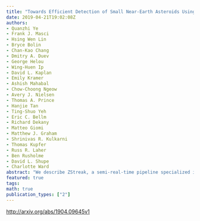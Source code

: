```yaml
---
title: "Towards Efficient Detection of Small Near-Earth Asteroids Using the   Zwicky Transient Facility (ZTF)"
date: 2019-04-21T19:02:08Z
authors:
- Quanzhi Ye
- Frank J. Masci
- Hsing Wen Lin
- Bryce Bolin
- Chan-Kao Chang
- Dmitry A. Duev
- George Helou
- Wing-Huen Ip
- David L. Kaplan
- Emily Kramer
- Ashish Mahabal
- Chow-Choong Ngeow
- Avery J. Nielsen
- Thomas A. Prince
- Hanjie Tan
- Ting-Shuo Yeh
- Eric C. Bellm
- Richard Dekany
- Matteo Giomi
- Matthew J. Graham
- Shrinivas R. Kulkarni
- Thomas Kupfer
- Russ R. Laher
- Ben Rusholme
- David L. Shupe
- Charlotte Ward
abstract: "We describe ZStreak, a semi-real-time pipeline specialized in detecting small, fast-moving near-Earth asteroids (NEAs) that is currently operating on the data from the newly-commissioned Zwicky Transient Facility (ZTF) survey. Based on a prototype originally developed by Waszczak et al. (2017) for the Palomar Transient Factory (PTF), the predecessor of ZTF, ZStreak features an improved machine-learning model that can cope with the $10times$ data rate increment between PTF and ZTF. Since its first discovery on 2018 February 5 (2018 CL), ZTF/ZStreak has discovered $45$ confirmed new NEAs over a total of 232 observable nights until 2018 December 31. Most of the discoveries are small NEAs, with diameters less than $sim100$ m. By analyzing the discovery circumstances, we find that objects having the first to last detection time interval under 2 hr are at risk of being lost. We will further improve real-time follow-up capabilities, and work on suppressing false positives using deep learning."
featured: true
tags:
math: true
publication_types: ["2"]
---
```

http://arxiv.org/abs/1904.09645v1
